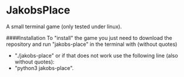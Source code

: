 # JakobsPlace
A small terminal game (only tested under linux).


####Installation
To "install" the game you just need to download the repository and
run "jakobs-place" in the terminal with (without quotes)
- "./jakobs-place"
or if that does not work use the following line (also without quotes):
- "python3 jakobs-place".

